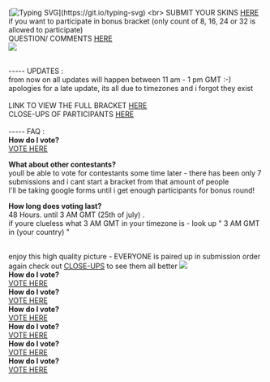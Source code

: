 [![Typing SVG](https://readme-typing-svg.demolab.com/?lines=VOTEEEEEEE=NOWWWWW;HAVE+FUN+&+GOODLUCK!)](https://git.io/typing-svg) <br> 
SUBMIT YOUR SKINS [HERE](https://docs.google.com/forms/d/e/1FAIpQLSfYg2M-jF5qxjHqHiYPSuILCSEBzUweZGftOstJh-6FpEyhIw/viewform) if you want to participate in bonus bracket (only count of 8, 16, 24 or 32 is allowed to participate)  <br> QUESTION/ COMMENTS [HERE](https://ptskinbracket2025.atabook.org/) <br> <img src="https://komarev.com/ghpvc/?username=skinbracket&color=5C5C5C&style=flat-square&label=views&base=0"> <br> <br>

 ----- UPDATES :
<br> from now on all updates will happen between 11 am - 1 pm GMT :-) <br> apologies for a late update, its all due to timezones and i forgot they exist <br> <br>
LINK TO VIEW THE FULL BRACKET [HERE](https://rentry.co/skinbracket1) <br>
CLOSE-UPS OF PARTICIPANTS [HERE](https://rentry.co/skinbracket2) <br> 
 <br>
 ----- FAQ : <br>
**How do I vote?** <br>
[VOTE HERE](https://surveymars.com/q/78grMsVKo)

**What about other contestants?**
<br> youll be able to vote for contestants some time later - there has been only 7 submissions and i cant start a bracket from that amount of people
<br> I'll be taking google forms until i get enough participants for bonus round! <br>

**How long does voting last?** <br>
48 Hours. until 3 AM GMT (25th of july) .<br> if youre clueless what 3 AM GMT in your timezone is - look up " 3 AM GMT in (your country) "

<br> enjoy this high quality picture - EVERYONE is paired up in submission order <br> 
again check out [CLOSE-UPS](https://rentry.co/skinbracket2) to see them all better ![](https://files.catbox.moe/5dtm8o.png) <br>
**How do I vote?** <br>
[VOTE HERE](https://surveymars.com/q/78grMsVKo)<br>
**How do I vote?** <br>
[VOTE HERE](https://surveymars.com/q/78grMsVKo)<br>
**How do I vote?** <br>
[VOTE HERE](https://surveymars.com/q/78grMsVKo)<br>
**How do I vote?** <br>
[VOTE HERE](https://surveymars.com/q/78grMsVKo)<br>
**How do I vote?** <br>
[VOTE HERE](https://surveymars.com/q/78grMsVKo)<br>
**How do I vote?** <br>
[VOTE HERE](https://surveymars.com/q/78grMsVKo)<br>
